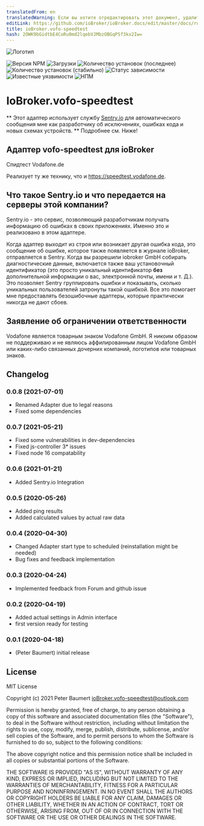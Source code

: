 ```yaml
---
translatedFrom: en
translatedWarning: Если вы хотите отредактировать этот документ, удалите поле «translationFrom», в противном случае этот документ будет снова автоматически переведен
editLink: https://github.com/ioBroker/ioBroker.docs/edit/master/docs/ru/adapterref/iobroker.vofo-speedtest/README.md
title: ioBroker.vofo-speedtest
hash: 2OWK9bGidtbE4CoRu0md2lqebVJMbzOBGqPSf3kx2Iw=
---
```

![Логотип](../../../en/adapterref/iobroker.vofo-speedtest/admin/vofo-speedtest.png)

![Версия NPM](http://img.shields.io/npm/v/iobroker.vofo-speedtest.svg)
![Загрузки](https://img.shields.io/npm/dm/iobroker.vofo-speedtest.svg)
![Количество установок (последнее)](http://iobroker.live/badges/vofo-speedtest-installed.svg)
![Количество установок (стабильно)](http://iobroker.live/badges/vofo-speedtest-stable.svg)
![Статус зависимости](https://img.shields.io/david/peterbaumert/iobroker.vofo-speedtest.svg)
![Известные уязвимости](https://snyk.io/test/github/peterbaumert/ioBroker.vofo-speedtest/badge.svg)
![НПМ](https://nodei.co/npm/iobroker.vofo-speedtest.png?downloads=true)

# IoBroker.vofo-speedtest
** Этот адаптер использует службу [Sentry.io](https://sentry.io) для автоматического сообщения мне как разработчику об исключениях, ошибках кода и новых схемах устройств. ** Подробнее см. Ниже!

## Адаптер vofo-speedtest для ioBroker
Спидтест Vodafone.de

Реализует ту же технику, что и https://speedtest.vodafone.de.

## Что такое Sentry.io и что передается на серверы этой компании?
Sentry.io - это сервис, позволяющий разработчикам получать информацию об ошибках в своих приложениях. Именно это и реализовано в этом адаптере.

Когда адаптер выходит из строя или возникает другая ошибка кода, это сообщение об ошибке, которое также появляется в журнале ioBroker, отправляется в Sentry. Когда вы разрешили iobroker GmbH собирать диагностические данные, включается также ваш установочный идентификатор (это просто уникальный идентификатор **без** дополнительной информации о вас, электронной почты, имени и т. Д.). Это позволяет Sentry группировать ошибки и показывать, сколько уникальных пользователей затронуты такой ошибкой. Все это помогает мне предоставлять безошибочные адаптеры, которые практически никогда не дают сбоев.

## Заявление об ограничении ответственности
Vodafone является товарным знаком Vodafone GmbH. Я никоим образом не поддерживаю и не являюсь аффилированным лицом Vodafone GmbH или каких-либо связанных дочерних компаний, логотипов или товарных знаков.

## Changelog
<!--
	Placeholder for the next version (at the beginning of the line):
	### **WORK IN PROGRESS**
-->

### 0.0.8 (2021-07-01)
* Renamed Adapter due to legal reasons
* Fixed some dependencies

### 0.0.7 (2021-05-21)
* Fixed some vulnerabilities in dev-dependencies
* Fixed js-controller 3* issues
* Fixed node 16 compatability

### 0.0.6 (2021-01-21)
* Added Sentry.io Integration

### 0.0.5 (2020-05-26)
* Added ping results
* Added calculated values by actual raw data

### 0.0.4 (2020-04-30)
* Changed Adapter start type to scheduled (reinstallation might be needed)
* Bug fixes and feedback implementation

### 0.0.3 (2020-04-24)
* Implemented feedback from Forum and github issue

### 0.0.2 (2020-04-19)
* Added actual settings in Admin interface
* first version ready for testing

### 0.0.1 (2020-04-18)
* (Peter Baumert) initial release

## License
MIT License

Copyright (c) 2021 Peter Baumert <ioBroker.vofo-speedtest@outlook.com>

Permission is hereby granted, free of charge, to any person obtaining a copy
of this software and associated documentation files (the "Software"), to deal
in the Software without restriction, including without limitation the rights
to use, copy, modify, merge, publish, distribute, sublicense, and/or sell
copies of the Software, and to permit persons to whom the Software is
furnished to do so, subject to the following conditions:

The above copyright notice and this permission notice shall be included in all
copies or substantial portions of the Software.

THE SOFTWARE IS PROVIDED "AS IS", WITHOUT WARRANTY OF ANY KIND, EXPRESS OR
IMPLIED, INCLUDING BUT NOT LIMITED TO THE WARRANTIES OF MERCHANTABILITY,
FITNESS FOR A PARTICULAR PURPOSE AND NONINFRINGEMENT. IN NO EVENT SHALL THE
AUTHORS OR COPYRIGHT HOLDERS BE LIABLE FOR ANY CLAIM, DAMAGES OR OTHER
LIABILITY, WHETHER IN AN ACTION OF CONTRACT, TORT OR OTHERWISE, ARISING FROM,
OUT OF OR IN CONNECTION WITH THE SOFTWARE OR THE USE OR OTHER DEALINGS IN THE
SOFTWARE.